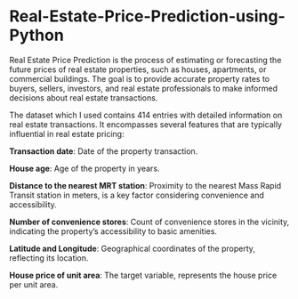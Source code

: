 # Real-Estate-Price-Prediction-using-Python
Real Estate Price Prediction is the process of estimating or forecasting the future prices of real estate properties, such as houses, apartments, or commercial buildings. The goal is to provide accurate property rates to buyers, sellers, investors, and real estate professionals to make informed decisions about real estate transactions.

The dataset which I used contains 414 entries with detailed information on real estate transactions. It encompasses several features that are typically influential in real estate pricing:

**Transaction date**: Date of the property transaction.

**House age**: Age of the property in years.   

**Distance to the nearest MRT station**: Proximity to the nearest Mass Rapid Transit station in meters, is a key factor considering convenience and accessibility.   

**Number of convenience stores**: Count of convenience stores in the vicinity, indicating the property’s accessibility to basic amenities.   

**Latitude and Longitude**: Geographical coordinates of the property, reflecting its location.   

**House price of unit area**: The target variable, represents the house price per unit area.   

